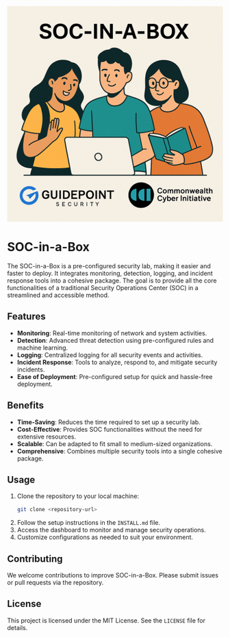 ![SOC-in-a-Box](hero.png)

# SOC-in-a-Box

The SOC-in-a-Box is a pre-configured security lab, making it easier and faster to deploy. It integrates monitoring, detection, logging, and incident response tools into a cohesive package. The goal is to provide all the core functionalities of a traditional Security Operations Center (SOC) in a streamlined and accessible method.

## Features

- **Monitoring**: Real-time monitoring of network and system activities.
- **Detection**: Advanced threat detection using pre-configured rules and machine learning.
- **Logging**: Centralized logging for all security events and activities.
- **Incident Response**: Tools to analyze, respond to, and mitigate security incidents.
- **Ease of Deployment**: Pre-configured setup for quick and hassle-free deployment.

## Benefits

- **Time-Saving**: Reduces the time required to set up a security lab.
- **Cost-Effective**: Provides SOC functionalities without the need for extensive resources.
- **Scalable**: Can be adapted to fit small to medium-sized organizations.
- **Comprehensive**: Combines multiple security tools into a single cohesive package.

## Usage

1. Clone the repository to your local machine:
   ```bash
   git clone <repository-url>
   ```
2. Follow the setup instructions in the `INSTALL.md` file.
3. Access the dashboard to monitor and manage security operations.
4. Customize configurations as needed to suit your environment.

## Contributing

We welcome contributions to improve SOC-in-a-Box. Please submit issues or pull requests via the repository.

## License

This project is licensed under the MIT License. See the `LICENSE` file for details.
